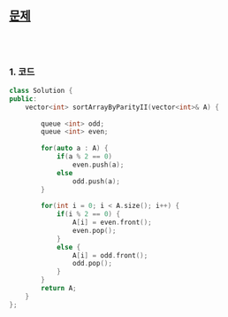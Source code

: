 [문제](https://leetcode.com/problems/sort-array-by-parity-ii/)
-------------

<br>
<br>

### 1. 코드
```cpp
class Solution {
public:
    vector<int> sortArrayByParityII(vector<int>& A) {
        
        queue <int> odd;
        queue <int> even;
        
        for(auto a : A) {
            if(a % 2 == 0)
                even.push(a);
            else
                odd.push(a);
        }
        
        for(int i = 0; i < A.size(); i++) {
            if(i % 2 == 0) {
                A[i] = even.front();
                even.pop();
            }
            else {
                A[i] = odd.front();
                odd.pop();
            }
        }
        return A;
    }
};
```
